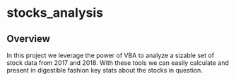 # stocks_analysis

## Overview

In this project we leverage the power of VBA to analyze a sizable set of stock data from 2017 and 2018. With these tools we can easily calculate and present in digestible fashion key stats about the stocks in question.

